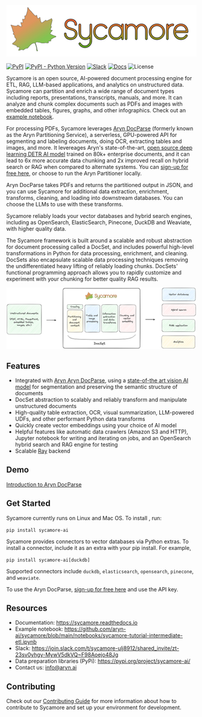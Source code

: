 ![SycamoreLogoFinal.svg](https://raw.githubusercontent.com/aryn-ai/sycamore/main/docs/source/images/sycamore_logo.svg)

[![PyPI](https://img.shields.io/pypi/v/sycamore-ai)](https://pypi.org/project/sycamore-ai/)
[![PyPI - Python Version](https://img.shields.io/pypi/pyversions/sycamore-ai)](https://pypi.org/project/sycamore-ai/)
[![Slack](https://img.shields.io/badge/slack-sycamore-brightgreen.svg?logo=slack)](https://join.slack.com/t/sycamore-ulj8912/shared_invite/zt-23sv0yhgy-MywV5dkVQ~F98Aoejo48Jg)
[![Docs](https://readthedocs.org/projects/sycamore/badge/?version=stable)](https://sycamore.readthedocs.io/en/stable/?badge=stable)
![License](https://img.shields.io/github/license/aryn-ai/sycamore)

Sycamore is an open source, AI-powered document processing engine for ETL, RAG, LLM-based applications, and analytics on unstructured data. Sycamore can partition and enrich a wide range of document types including reports, presentations, transcripts, manuals, and more. It can analyze and chunk complex documents such as PDFs and images with embedded tables, figures, graphs, and other infographics. Check out an [example notebook](https://github.com/aryn-ai/sycamore/blob/main/notebooks/sycamore-tutorial-intermediate-etl.ipynb).

For processing PDFs, Sycamore leverages [Aryn DocParse](https://www.aryn.ai/post/announcing-the-aryn-partitioning-service) (formerly known as the Aryn Partitioning Service), a serverless, GPU-powered API for segmenting and labeling documents, doing OCR, extracting tables and images, and more. It levereages Aryn's state-of-the-art, [open source deep learning DETR AI model](https://huggingface.co/Aryn/deformable-detr-DocLayNet) trained on 80k+ enterprise documents, and it can lead to 6x more accurate data chunking and 2x improved recall on hybrid search or RAG when compared to alternate systems. You can [sign-up for free here](http://www.aryn.ai/get-started), or choose to run the Aryn Partitioner locally.

Aryn DocParse takes PDFs and returns the partitioned output in JSON, and you can use Sycamore for additional data extraction, enrichment, transforms, cleaning, and loading into downstream databases. You can choose the LLMs to use with these transforms.

Sycamore reliably loads your vector databases and hybrid search engines, including as OpenSearch, ElasticSearch, Pinecone, DuckDB and Weaviate, with higher quality data. 

The Sycamore framework is built around a scalable and robust abstraction for document processing called a DocSet, and includes powerful high-level transformations in Python for data processing, enrichment, and cleaning. DocSets also encapsulate scalable data processing techniques removing the undifferentiated heavy lifting of reliably loading chunks. DocSets' functional programming approach allows you to rapidly customize and experiment with your chunking for better quality RAG results.

![Untitled](docs/source/images/SycamoreDataflowDiagramv2.png)

## Features

- Integrated with [Aryn Aryn DocParse](https://docs.aryn.ai/quickstart), using a [state-of-the art vision AI model](https://huggingface.co/Aryn/deformable-detr-DocLayNet) for segmentation and preserving the semantic structure of documents
- DocSet abstraction to scalably and reliably transform and manipulate unstructured documents
- High-quality table extraction, OCR, visual summarization, LLM-powered UDFs, and other performant Python data transforms
- Quickly create vector embeddings using your choice of AI model
- Helpful features like automatic data crawlers (Amazon S3 and HTTP), Jupyter notebook for writing and iterating on jobs, and an OpenSearch hybrid search and RAG engine for testing
- Scalable [Ray](https://github.com/ray-project/ray) backend

## Demo

[Introduction to Aryn DocParse](https://www.aryn.ai/?name=ArynPartitioningService_Intro)

## Get Started

Sycamore currently runs on Linux and Mac OS. To install , run:

```pip install sycamore-ai```

Sycamore provides connectors to vector databases via Python extras. To install a connector, include it as an extra with your pip install. For example, 

```pip install sycamore-ai[duckdb]```

Supported connectors include `duckdb`, `elasticsearch`, `opensearch`, `pinecone`, and `weaviate`.

To use the Aryn DocParse, [sign-up for free here](https://www.aryn.ai/get-started) and use the API key.

## Resources

- Documentation: https://sycamore.readthedocs.io
- Example notebook: https://github.com/aryn-ai/sycamore/blob/main/notebooks/sycamore-tutorial-intermediate-etl.ipynb
- Slack: https://join.slack.com/t/sycamore-ulj8912/shared_invite/zt-23sv0yhgy-MywV5dkVQ~F98Aoejo48Jg
- Data preparation libraries (PyPi): https://pypi.org/project/sycamore-ai/
- Contact us: info@aryn.ai

## Contributing

Check out our [Contributing Guide](https://github.com/aryn-ai/sycamore/blob/main/CONTRIBUTING.md) for more information about how to contribute to Sycamore and set up your environment for development.
